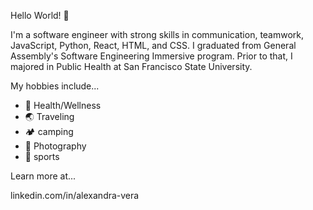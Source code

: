 Hello World! 👋

I'm a software engineer with strong skills in communication, teamwork, JavaScript, Python, React, HTML, and CSS. I graduated from General Assembly's Software Engineering Immersive program. Prior to that, I majored in Public Health at San Francisco State University.

My hobbies include...

- 🌱 Health/Wellness
- 🌏 Traveling 
- 🏕 camping
- 📸 Photography
- 🏀 sports

Learn more at...

linkedin.com/in/alexandra-vera


<!---
alexvera1/alexvera1 is a ✨ special ✨ repository because its `README.md` (this file) appears on your GitHub profile.
You can click the Preview link to take a look at your changes.
--->
